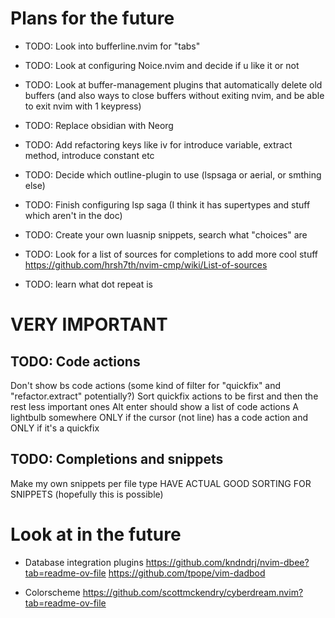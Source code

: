 
# Plans for the future

- TODO: Look into bufferline.nvim for "tabs"
- TODO: Look at configuring Noice.nvim and decide if u like it or not
- TODO: Look at buffer-management plugins that automatically delete old buffers (and also ways to close buffers without exiting nvim, and be able to exit nvim with 1 keypress)
- TODO: Replace obsidian with Neorg
- TODO: Add refactoring keys like <leader>iv for introduce variable, extract method, introduce constant etc
- TODO: Decide which outline-plugin to use (lspsaga or aerial, or smthing else)
- TODO: Finish configuring lsp saga (I think it has supertypes and stuff which aren't in the doc)
- TODO: Create your own luasnip snippets, search what "choices" are
- TODO: Look for a list of sources for completions to add more cool stuff https://github.com/hrsh7th/nvim-cmp/wiki/List-of-sources

- TODO: learn what dot repeat is

# VERY IMPORTANT

##  TODO: Code actions
Don't show bs code actions (some kind of filter for "quickfix" and "refactor.extract" potentially?)
Sort quickfix actions to be first and then the rest less important ones
Alt enter should show a list of code actions
A lightbulb somewhere ONLY if the cursor (not line) has a code action and ONLY if it's a quickfix

##  TODO: Completions and snippets
Make my own snippets per file type
HAVE ACTUAL GOOD SORTING FOR SNIPPETS (hopefully this is possible)

# Look at in the future

- Database integration plugins
https://github.com/kndndrj/nvim-dbee?tab=readme-ov-file
https://github.com/tpope/vim-dadbod

- Colorscheme https://github.com/scottmckendry/cyberdream.nvim?tab=readme-ov-file


